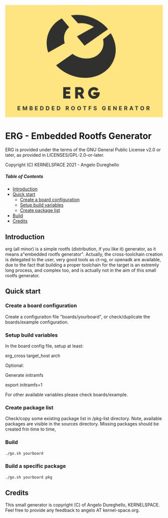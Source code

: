 ![alt text](resources/logo.png)

# ERG - Embedded Rootfs Generator

ERG is provided under the terms of the GNU General Public License v2.0 or later,
as provided in LICENSES/GPL-2.0-or-later.

Copyright (C) KERNELSPACE 2021 - Angelo Dureghello

##### Table of Contents  
- [Introduction](#introduction)
- [Quick start](#quick-start)
  - [Create a board configuration](#create-a-board-configuration)
  - [Setup build variables](#setup-build-variables)
  - [Create package list](#create-package-list)
- [Build](#build)
- [Credits](#credits)

## Introduction

erg (all minor) is a simple rootfs (distribution, if you like it) generator,
as it means a"embedded rootfs generator". Actually, the cross-toolchain creation
is delegated to the user, very good tools as ct-ng, or openadk are available,
due to the fact that building a proper toolchain for the target is an extremly
long process, and complex too, and is actually not in the aim of this small
rootfs generator.

## Quick start

### Create a board configuration

Create a configuraiton file "boards/yourboard", or check/duplicate the
boards/example configuration.

### Setup build variables

In the board config file, setup at least:

  erg_cross
  target_host
  arch

Optional:

Generate initramfs

  export initramfs=1

For other available variables please check boards/example.

### Create package list

Check/copy some existing package list in /pkg-list directory.
Note, available packages are visible in the sources directory. Missing
packages should be created frin time to time,

### Build
``` Bash
./go.sh yourboard
```
### Build a specific package
``` Bash
./go.sh yourboard pkg
```
## Credits

This small generator is copyright (C) of Angelo Dureghello, KERNELSPACE.
Feel free to provide any feedback to angelo AT kernel-space.org.

